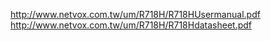 http://www.netvox.com.tw/um/R718H/R718HUsermanual.pdf
http://www.netvox.com.tw/um/R718H/R718Hdatasheet.pdf
